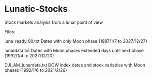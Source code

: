 # Lunatic-Stocks
Stock markets analysis from a lunar point of view

Files:

luna_ready_00.txt Dates with only Moon phase (1987/1/7 to 2027/12/27)

lunardata.txt Dates with Moon phases extended days until next phase (1992/1/4 to 2027/12/20)

DJI_AM_lunardata.txt DOW index dates and stock variables with Moon phases (1992/1/6 to  2021/2/26)

